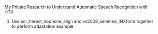 My Private Research to Understand Automatic Speech Recognition with HTK

1. Use scr_herest_nophone_align and vs2008_semitied_INXform together to perform
   adaptation example
   
